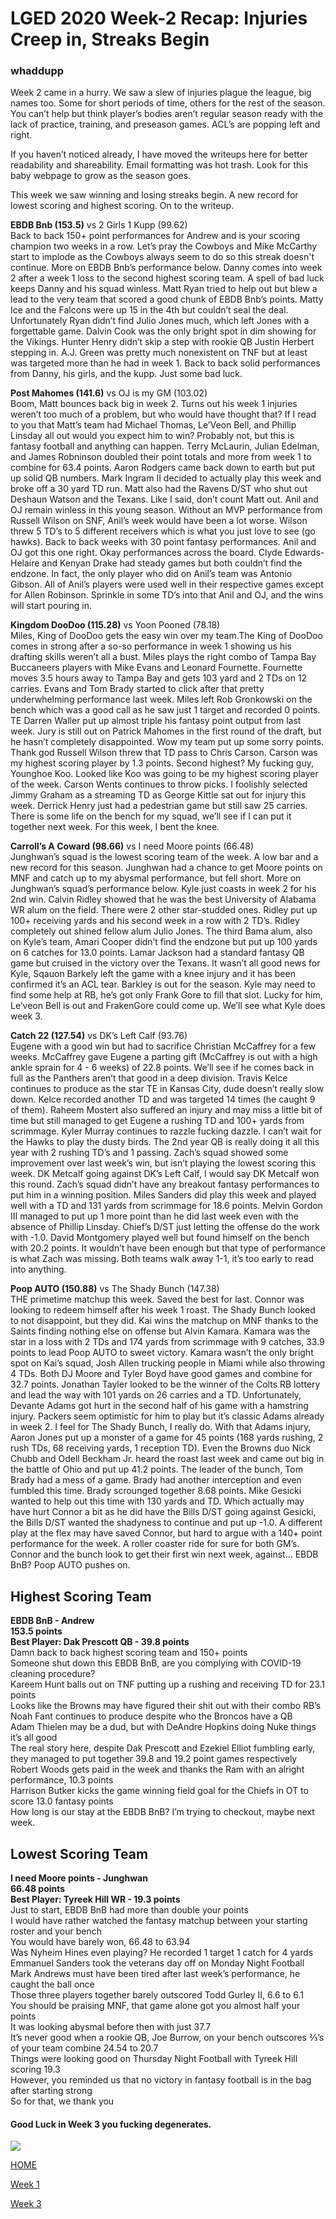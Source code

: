 # LGED 2020 Week-2 Recap: Injuries Creep in, Streaks Begin

### whaddupp
Week 2 came in a hurry. We saw a slew of injuries plague the league, big names too. Some for short periods of time, others for the rest of the season. You can’t help but think player’s bodies aren’t regular season ready with the lack of practice, training, and preseason games. ACL’s are popping left and right.

If you haven’t noticed already, I have moved the writeups here for better readability and shareability. Email formatting was hot trash. Look for this baby webpage to grow as the season goes.

This week we saw winning and losing streaks begin. A new record for lowest scoring and highest scoring. On to the writeup.




**EBDB Bnb (153.5)** vs 2 Girls 1 Kupp (99.62)\
Back to back 150+ point performances for Andrew and is your scoring champion two weeks in a row. Let’s pray the Cowboys and Mike McCarthy start to implode as the Cowboys always seem to do so this streak doesn't continue. More on EBDB Bnb’s performance below. Danny comes into week 2 after a week 1 loss to the second highest scoring team. A spell of bad luck keeps Danny and his squad winless. Matt Ryan tried to help out but blew a lead to the very team that scored a good chunk of EBDB Bnb’s points. Matty Ice and the Falcons were up 15 in the 4th but couldn’t seal the deal. Unfortunately Ryan didn’t find Julio Jones much, which left Jones with a forgettable game. Dalvin Cook was the only bright spot in dim showing for the Vikings. Hunter Henry didn’t skip a step with rookie QB Justin Herbert stepping in. A.J. Green was pretty much nonexistent on TNF but at least was targeted more than he had in week 1. Back to back solid performances from Danny, his girls, and the kupp. Just some bad luck.


**Post Mahomes (141.6)** vs OJ is my GM (103.02)\
Boom, Matt bounces back big in week 2. Turns out his week 1 injuries weren’t too much of a problem, but who would have thought that? If I read to you that Matt’s team had Michael Thomas, Le’Veon Bell, and Phillip Linsday all out would you expect him to win? Probably not, but this is fantasy football and anything can happen. Terry McLaurin, Julian Edelman, and James Robninson doubled their point totals and more from week 1 to combine for 63.4 points. Aaron Rodgers came back down to earth but put up solid QB numbers. Mark Ingram II decided to actually play this week and broke off a 30 yard TD run. Matt also had the Ravens D/ST who shut out Deshaun Watson and the Texans. Like I said, don’t count Matt out. Anil and OJ remain winless in this young season. Without an MVP performance from Russell Wilson on SNF, Anil’s week would have been a lot worse. Wilson threw 5 TD’s to 5 different receivers which is what you just love to see (go hawks). Back to back weeks with 30 point fantasy performances. Anil and OJ got this one right. Okay performances across the board. Clyde Edwards-Helaire and Kenyan Drake had steady games but both couldn’t find the endzone. In fact, the only player who did on Anil’s team was Antonio Gibson. All of Anil’s players were used well in their respective games except for Allen Robinson. Sprinkle in some TD’s into that Anil and OJ, and the wins will start pouring in.


**Kingdom DooDoo (115.28)** vs Yoon Pooned (78.18)\
Miles, King of DooDoo gets the easy win over my team.The King of DooDoo comes in strong after a so-so performance in week 1 showing us his drafting skills weren’t all a bust. Miles plays the right combo of Tampa Bay Buccaneers players with Mike Evans and Leonard Fournette. Fournette moves 3.5 hours away to Tampa Bay and gets 103 yard and 2 TDs on 12 carries. Evans and Tom Brady started to click after that pretty underwhelming performance last week. Miles left Rob Gronkowski on the bench which was a good call as he saw just 1 target and recorded 0 points. TE Darren Waller put up almost triple his fantasy point output from last week. Jury is still out on Patrick Mahomes in the first round of the draft, but he hasn’t completely disappointed. Wow my team put up some sorry points. Thank god Russell Wilson threw that TD pass to Chris Carson. Carson was my highest scoring player by 1.3 points. Second highest? My fucking guy, Younghoe Koo. Looked like Koo was going to be my highest scoring player of the week. Carson Wents continues to throw picks. I foolishly selected Jimmy Graham as a streaming TD as George Kittle sat out for injury this week. Derrick Henry just had a pedestrian game but still saw 25 carries. There is some life on the bench for my squad, we’ll see if I can put it together next week. For this week, I bent the knee.


**Carroll’s A Coward (98.66)** vs I need Moore points (66.48)\
Junghwan’s squad is the lowest scoring team of the week. A low bar and a new record for this season. Junghwan had a chance to get Moore points on MNF and catch up to my abysmal performance, but fell short. More on Junghwan’s squad’s performance below. Kyle just coasts in week 2 for his 2nd win. Calvin Ridley showed that he was the best University of Alabama WR alum on the field. There were 2 other star-studded ones. Ridley put up 100+ receiving yards and his second week in a row with 2 TD’s. Ridley completely out shined fellow alum Julio Jones. The third Bama alum, also on Kyle’s team, Amari Cooper didn’t find the endzone but put up 100 yards on 6 catches for 13.0 points. Lamar Jackson had a standard fantasy QB game but cruised in the victory over the Texans. It wasn’t all good news for Kyle, Sqauon Barkely left the game with a knee injury and it has been confirmed it’s an ACL tear. Barkley is out for the season. Kyle may need to find some help at RB, he’s got only Frank Gore to fill that slot. Lucky for him, Le’veon Bell is out and FrakenGore could come up. We’ll see what Kyle does week 3.


**Catch 22 (127.54)** vs DK’s Left Calf (93.76)\
Eugene with a good win but had to sacrifice Christian McCaffrey for a few weeks. McCaffrey gave Eugene a parting gift (McCaffrey is out with a high ankle sprain for 4 - 6 weeks) of 22.8 points. We’ll see if he comes back in full as the Panthers aren’t that good in a deep division. Travis Kelce continues to produce as the star TE in Kansas City, dude doesn’t really slow down. Kelce recorded another TD and was targeted 14 times (he caught 9 of them). Raheem Mostert also suffered an injury and may miss a little bit of time but still managed to get Eugene a rushing TD and 100+ yards from scrimmage. Kyler Murray continues to razzle fucking dazzle. I can’t wait for the Hawks to play the dusty birds. The 2nd year QB is really doing it all this year with 2 rushing TD’s and 1 passing. Zach’s squad showed some improvement over last week’s win, but isn’t playing the lowest scoring this week. DK Metcalf going against DK’s Left Calf, I would say DK Metcalf won this round. Zach’s squad didn’t have any breakout fantasy performances to put him in a winning position. Miles Sanders did play this week and played well with a TD and 131 yards from scrimmage for 18.6 points. Melvin Gordon III managed to put up 1 more point than he did last week even with the absence of Phillip Linsday. Chief’s D/ST just letting the offense do the work with -1.0. David Montgomery played well but found himself on the bench with 20.2 points. It wouldn’t have been enough but that type of performance is what Zach was missing. Both teams walk away 1-1, it’s too early to read into anything.


**Poop AUTO (150.88)** vs The Shady Bunch (147.38)\
THE primetime matchup this week. Saved the best for last. Connor was looking to redeem himself after his week 1 roast. The Shady Bunch looked to not disappoint, but they did. Kai wins the matchup on MNF thanks to the Saints finding nothing else on offense but Alvin Kamara. Kamara was the star in a loss with 2 TDs and 174 yards from scrimmage with 9 catches, 33.9 points to lead Poop AUTO to sweet victory. Kamara wasn’t the only bright spot on Kai’s squad, Josh Allen trucking people in Miami while also throwing 4 TDs. Both DJ Moore and Tyler Boyd have good games and combine for 32.7 points. Jonathan Tayler looked to be the winner of the Colts RB lottery and lead the way with 101 yards on 26 carries and a TD. Unfortunately, Devante Adams got hurt in the second half of his game with a hamstring injury. Packers seem optimistic for him to play but it’s classic Adams already in week 2. I feel for The Shady Bunch, I really do. With that Adams injury, Aaron Jones put up a monster of a game for 45 points (168 yards rushing, 2 rush TDs, 68 receiving yards, 1 reception TD). Even the Browns duo Nick Chubb and Odell Beckham Jr. heard the roast last week and came out big in the battle of Ohio and put up 41.2 points. The leader of the bunch, Tom Brady had a mess of a game. Brady had another interception and even fumbled this time. Brady scrounged together 8.68 points. Mike Gesicki wanted to help out this time with 130 yards and TD. Which actually may have hurt Connor a bit as he did have the Bills D/ST going against Gesicki, the Bills D/ST wanted the shadyness to continue and put up -1.0. A different play at the flex may have saved Connor, but hard to argue with a 140+ point performance for the week. A roller coaster ride for sure for both GM’s. Connor and the bunch look to get their first win next week, against... EBDB BnB? Poop AUTO pushes on.



## Highest Scoring Team
**EBDB BnB - Andrew**\
**153.5 points**\
**Best Player: Dak Prescott QB - 39.8 points**\
Damn back to back highest scoring team and 150+ points\
Someone shut down this EBDB BnB, are you complying with COVID-19 cleaning procedure?\
Kareem Hunt balls out on TNF putting up a rushing and receiving TD for 23.1 points\
Looks like the Browns may have figured their shit out with their combo RB’s\
Noah Fant continues to produce despite who the Broncos have a QB\
Adam Thielen may be a dud, but with DeAndre Hopkins doing Nuke things it’s all good\
The real story here, despite Dak Prescott and Ezekiel Elliot fumbling early, they managed to put together 39.8 and 19.2 point games respectively\
Robert Woods gets paid in the week and thanks the Ram with an alright performance, 10.3 points\
Harrison Butker kicks the game winning field goal for the Chiefs in OT to score 13.0 fantasy points\
How long is our stay at the EBDB BnB? I’m trying to checkout, maybe next week.

## Lowest Scoring Team
**I need Moore points - Junghwan**\
**66.48 points**\
**Best Player: Tyreek Hill WR - 19.3 points**\
Just to start, EBDB BnB had more than double your points\
I would have rather watched the fantasy matchup between your starting roster and your bench\
You would have barely won, 66.48 to 63.94\
Was Nyheim Hines even playing? He recorded 1 target 1 catch for 4 yards\
Emmanuel Sanders took the veterans day off on Monday Night Football\
Mark Andrews must have been tired after last week’s performance, he caught the ball once\
Those three players together barely outscored Todd Gurley II, 6.6 to 6.1\
You should be praising MNF, that game alone got you almost half your points\
It was looking abysmal before then with just 37.7\
It’s never good when a rookie QB, Joe Burrow, on your bench outscores ⅔’s of your team combine 24.54 to 20.7 \
Things were looking good on Thursday Night Football with Tyreek Hill scoring 19.3\
However, you reminded us that no victory in fantasy football is in the bag after starting strong\
So for that, we thank you


#### Good Luck in Week 3 you fucking degenerates.


![](../media/Earl_IMG_3905.jpg)


[HOME](../index.md)


[Week 1](./week1_writeup_2020.md)


[Week 3]()

